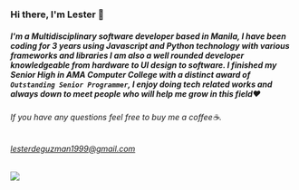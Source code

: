 ### Hi there, I'm Lester 👋
##### I'm a Multidisciplinary software developer based in Manila, I have been coding for 3 years using Javascript and Python technology with various frameworks and libraries I am also a well rounded developer knowledgeable from hardware to UI design to software. I finished my Senior High in AMA Computer College with a distinct award of `Outstanding Senior Programmer`, I enjoy doing tech related works and always down to meet people who will help me grow in this field❤

###### If you have any questions feel free to buy me a coffee☕.
###### lesterdeguzman1999@gmail.com

<!--
**Lester016/Lester016** is a ✨ _special_ ✨ repository because its `README.md` (this file) appears on your GitHub profile.

Here are some ideas to get you started:

- 🔭 I’m currently working on ...
- 🌱 I’m currently learning ...
- 👯 I’m looking to collaborate on ...
- 🤔 I’m looking for help with ...
- 💬 Ask me about ...
- 📫 How to reach me: ...
- 😄 Pronouns: ...
- ⚡ Fun fact: ...
-->


![](https://komarev.com/ghpvc/?username=Lester016)
